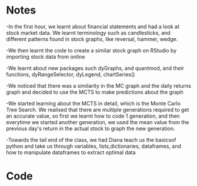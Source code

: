 # Notes
  -In the first hour, we learnt about financial statements and had a look at stock market data. We learnt terminology
such as candlesticks, and different patterns found in stock graphs, like reversal, hammer, wedge.

  -We then learnt the code to create a similar stock graph on RStudio by importing stock data from online
  
  -We learnt about new packages such dyGraphs, and quantmod, and their functions, dyRangeSelector, dyLegend, chartSeries()
  
  -We noticed that there was a similarity in the MC graph and the daily returns graph and decided to use the MCTS to make
    predictions about the graph
   
  -We started learning about the MCTS in detail, which is the Monte Carlo Tree Search. We realised that there are multiple generations
    required to get an accurate value, so first we learnt how to code 1 generation, and then everytime we started another generation,
    we used the mean value from the previous day's return in the actual stock to graph the new generation.
    
  -Towards the tail end of the class, we had Diana teach us the basicsof python and take us through variables, lists,dictionaries, dataframes,
and how to manipulate dataframes to extract optimal data



# Code


